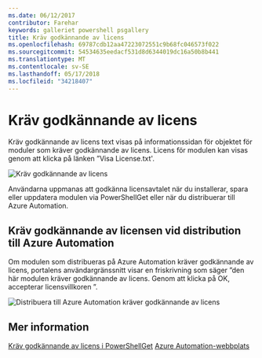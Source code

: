 ```yaml
---
ms.date: 06/12/2017
contributor: Farehar
keywords: galleriet powershell psgallery
title: Kräv godkännande av licens
ms.openlocfilehash: 69787cdb12aa47223072551c9b68fc046573f022
ms.sourcegitcommit: 54534635eedacf531d8d6344019dc16a50b8b441
ms.translationtype: MT
ms.contentlocale: sv-SE
ms.lasthandoff: 05/17/2018
ms.locfileid: "34218407"
---
```

# <a name="require-license-acceptance"></a>Kräv godkännande av licens

Kräv godkännande av licens text visas på informationssidan för objektet för moduler som kräver godkännande av licens. Licens för modulen kan visas genom att klicka på länken ”Visa License.txt'.

![Kräv godkännande av licens](../../Images/RequireLicenseAcceptance.png)

Användarna uppmanas att godkänna licensavtalet när du installerar, spara eller uppdatera modulen via PowerShellGet eller när du distribuerar till Azure Automation.

## <a name="require-license-acceptance-on-deploy-to-azure-automation"></a>Kräv godkännande av licensen vid distribution till Azure Automation

Om modulen som distribueras på Azure Automation kräver godkännande av licens, portalens användargränssnitt visar en friskrivning som säger ”den här modulen kräver godkännande av licens. Genom att klicka på OK, accepterar licensvillkoren ”.

![Distribuera till Azure Automation kräver godkännande av licens](../../Images/DeployToAzureAutomationRequireLicenseAcceptanceDisclaimer.png)

## <a name="more-details"></a>Mer information

[Kräv godkännande av licens i PowerShellGet](../../concepts/module-license-acceptance.md)
[Azure Automation-webbplats](/azure/automation)
